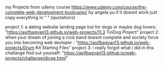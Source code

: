 my Projects from udemy course https://www.udemy.com/course/the-complete-web-development-bootcamp/ by angela yu 
if it doesnt work just copy everything in " " (quotations)

project 1: a dating website landing page but for dogs or maybe dog lovers:  "https://asifbagvan13.github.io/web-projects/11.3 TinDog Project" 
project 2: when your dream of joining a rock band doesnt complete and society force you into becoming web devloper : "https://asifbagvan13.github.io/web-projects/Drum Kit Starting Files"
project 3: i really forgot what i did in this challange find out yourself:  "https://asifbagvan13.github.io/web-projects/challange/dicee.html"
